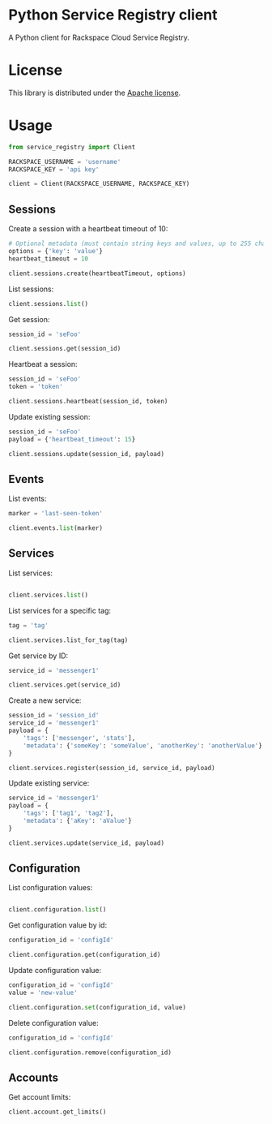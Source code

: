 # Python Service Registry client

A Python client for Rackspace Cloud Service Registry.

# License

This library is distributed under the [Apache license](http://www.apache.org/licenses/LICENSE-2.0.html).

# Usage

```Python
from service_registry import Client

RACKSPACE_USERNAME = 'username'
RACKSPACE_KEY = 'api key'

client = Client(RACKSPACE_USERNAME, RACKSPACE_KEY)
```

## Sessions

Create a session with a heartbeat timeout of 10:

```Python
# Optional metadata (must contain string keys and values, up to 255 chars)
options = {'key': 'value'}
heartbeat_timeout = 10

client.sessions.create(heartbeatTimeout, options)
```

List sessions:

```Python
client.sessions.list()
```

Get session:

```Python
session_id = 'seFoo'

client.sessions.get(session_id)
```

Heartbeat a session:

```Python
session_id = 'seFoo'
token = 'token'

client.sessions.heartbeat(session_id, token)
```

Update existing session:

```Python
session_id = 'seFoo'
payload = {'heartbeat_timeout': 15}

client.sessions.update(session_id, payload)
```

## Events

List events:

```Python
marker = 'last-seen-token'

client.events.list(marker)
```

## Services

List services:

```Python

client.services.list()
```

List services for a specific tag:

```Python
tag = 'tag'

client.services.list_for_tag(tag)
```

Get service by ID:

```Python
service_id = 'messenger1'

client.services.get(service_id)
```

Create a new service:

```Python
session_id = 'session_id'
service_id = 'messenger1'
payload = {
    'tags': ['messenger', 'stats'],
    'metadata': {'someKey': 'someValue', 'anotherKey': 'anotherValue'}
}

client.services.register(session_id, service_id, payload)
```

Update existing service:

```Python
service_id = 'messenger1'
payload = {
    'tags': ['tag1', 'tag2'],
    'metadata': {'aKey': 'aValue'}
}

client.services.update(service_id, payload)
```

## Configuration

List configuration values:

```Python

client.configuration.list()
```

Get configuration value by id:

```Python
configuration_id = 'configId'

client.configuration.get(configuration_id)
```

Update configuration value:

```Python
configuration_id = 'configId'
value = 'new-value'

client.configuration.set(configuration_id, value)
```

Delete configuration value:

```Python
configuration_id = 'configId'

client.configuration.remove(configuration_id)
```

## Accounts

Get account limits:

```Python
client.account.get_limits()
```
